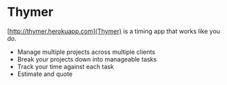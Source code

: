 # Thymer

[http://thymer.herokuapp.com](Thymer) is a timing app that works like you do.

 - Manage multiple projects across multiple clients
 - Break your projects down into manageable tasks
 - Track your time against each task
 - Estimate and quote

